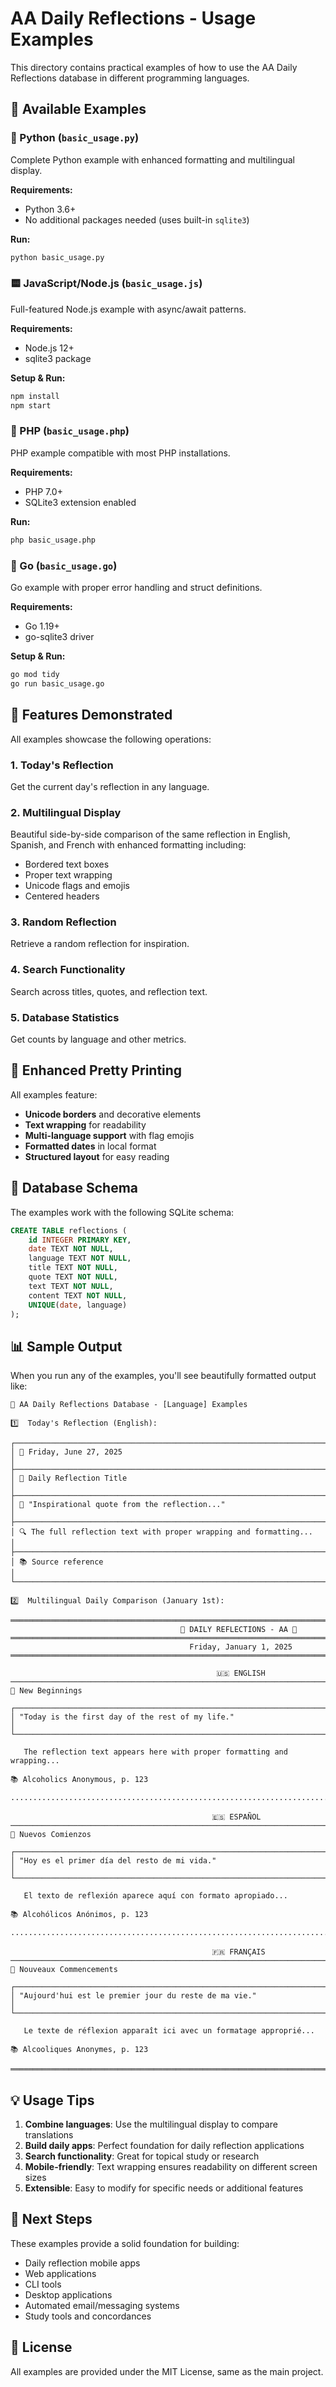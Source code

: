 # AA Daily Reflections - Usage Examples

This directory contains practical examples of how to use the AA Daily Reflections database in different programming languages.

## 📂 Available Examples

### 🐍 Python (`basic_usage.py`)
Complete Python example with enhanced formatting and multilingual display.

**Requirements:**
- Python 3.6+
- No additional packages needed (uses built-in `sqlite3`)

**Run:**
```bash
python basic_usage.py
```

### 🟨 JavaScript/Node.js (`basic_usage.js`)
Full-featured Node.js example with async/await patterns.

**Requirements:**
- Node.js 12+
- sqlite3 package

**Setup & Run:**
```bash
npm install
npm start
```

### 🐘 PHP (`basic_usage.php`)
PHP example compatible with most PHP installations.

**Requirements:**
- PHP 7.0+
- SQLite3 extension enabled

**Run:**
```bash
php basic_usage.php
```

### 🐹 Go (`basic_usage.go`)
Go example with proper error handling and struct definitions.

**Requirements:**
- Go 1.19+
- go-sqlite3 driver

**Setup & Run:**
```bash
go mod tidy
go run basic_usage.go
```

## 🌟 Features Demonstrated

All examples showcase the following operations:

### 1. **Today's Reflection**
Get the current day's reflection in any language.

### 2. **Multilingual Display** 
Beautiful side-by-side comparison of the same reflection in English, Spanish, and French with enhanced formatting including:
- Bordered text boxes
- Proper text wrapping
- Unicode flags and emojis
- Centered headers

### 3. **Random Reflection**
Retrieve a random reflection for inspiration.

### 4. **Search Functionality**
Search across titles, quotes, and reflection text.

### 5. **Database Statistics**
Get counts by language and other metrics.

## 🎨 Enhanced Pretty Printing

All examples feature:
- **Unicode borders** and decorative elements
- **Text wrapping** for readability
- **Multi-language support** with flag emojis
- **Formatted dates** in local format
- **Structured layout** for easy reading

## 🔧 Database Schema

The examples work with the following SQLite schema:

```sql
CREATE TABLE reflections (
    id INTEGER PRIMARY KEY,
    date TEXT NOT NULL,
    language TEXT NOT NULL,
    title TEXT NOT NULL,
    quote TEXT NOT NULL,
    text TEXT NOT NULL,
    content TEXT NOT NULL,
    UNIQUE(date, language)
);
```

## 📊 Sample Output

When you run any of the examples, you'll see beautifully formatted output like:

```
🌟 AA Daily Reflections Database - [Language] Examples

1️⃣  Today's Reflection (English):

┌──────────────────────────────────────────────────────────────────────────────┐
│ 📅 Friday, June 27, 2025                                                     │
├──────────────────────────────────────────────────────────────────────────────┤
│ 📖 Daily Reflection Title                                                     │
├──────────────────────────────────────────────────────────────────────────────┤
│ 💭 "Inspirational quote from the reflection..."                               │
├──────────────────────────────────────────────────────────────────────────────┤
│ 🔍 The full reflection text with proper wrapping and formatting...            │
├──────────────────────────────────────────────────────────────────────────────┤
│ 📚 Source reference                                                           │
└──────────────────────────────────────────────────────────────────────────────┘

2️⃣  Multilingual Daily Comparison (January 1st):

════════════════════════════════════════════════════════════════════════════════════════════════════
                                      🌟 DAILY REFLECTIONS - AA 🌟                                      
════════════════════════════════════════════════════════════════════════════════════════════════════
                                        Friday, January 1, 2025                                        
════════════════════════════════════════════════════════════════════════════════════════════════════

                                              🇺🇸 ENGLISH                                              
────────────────────────────────────────────────────────────────────────────────────────────────────
📖 New Beginnings

┌────────────────────────────────────────────────────────────────────────────────────────────┐
│ "Today is the first day of the rest of my life."                                              │
└────────────────────────────────────────────────────────────────────────────────────────────┘

   The reflection text appears here with proper formatting and wrapping...

📚 Alcoholics Anonymous, p. 123

········································································································

                                             🇪🇸 ESPAÑOL                                              
────────────────────────────────────────────────────────────────────────────────────────────────────
📖 Nuevos Comienzos

┌────────────────────────────────────────────────────────────────────────────────────────────┐
│ "Hoy es el primer día del resto de mi vida."                                                  │
└────────────────────────────────────────────────────────────────────────────────────────────┘

   El texto de reflexión aparece aquí con formato apropiado...

📚 Alcohólicos Anónimos, p. 123

········································································································

                                             🇫🇷 FRANÇAIS                                             
────────────────────────────────────────────────────────────────────────────────────────────────────
📖 Nouveaux Commencements

┌────────────────────────────────────────────────────────────────────────────────────────────┐
│ "Aujourd'hui est le premier jour du reste de ma vie."                                        │
└────────────────────────────────────────────────────────────────────────────────────────────┘

   Le texte de réflexion apparaît ici avec un formatage approprié...

📚 Alcooliques Anonymes, p. 123

════════════════════════════════════════════════════════════════════════════════════════════════════
```

## 💡 Usage Tips

1. **Combine languages**: Use the multilingual display to compare translations
2. **Build daily apps**: Perfect foundation for daily reflection applications
3. **Search functionality**: Great for topical study or research
4. **Mobile-friendly**: Text wrapping ensures readability on different screen sizes
5. **Extensible**: Easy to modify for specific needs or additional features

## 🚀 Next Steps

These examples provide a solid foundation for building:
- Daily reflection mobile apps
- Web applications
- CLI tools
- Desktop applications
- Automated email/messaging systems
- Study tools and concordances

## 📝 License

All examples are provided under the MIT License, same as the main project.
